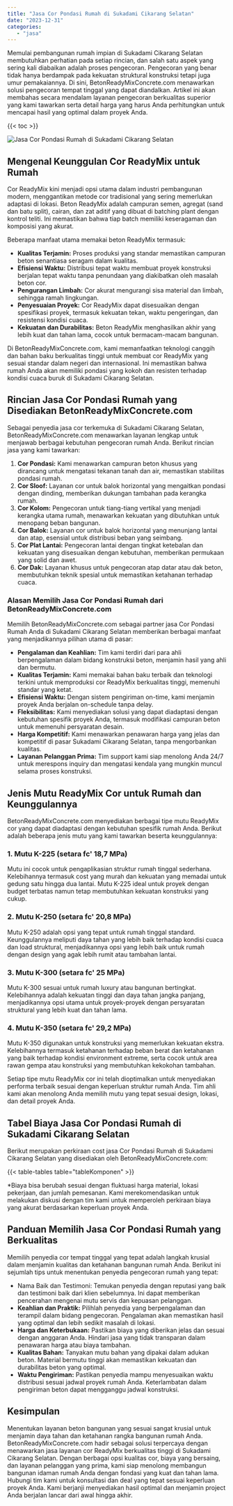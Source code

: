 ```yaml
---
title: "Jasa Cor Pondasi Rumah di Sukadami Cikarang Selatan"
date: "2023-12-31"
categories: 
   - "jasa"
---
```


Memulai pembangunan rumah impian di Sukadami Cikarang Selatan membutuhkan perhatian pada setiap rincian, dan salah satu aspek yang sering kali diabaikan adalah proses pengecoran. Pengecoran yang benar tidak hanya berdampak pada kekuatan struktural konstruksi tetapi juga umur pemakaiannya. Di sini, BetonReadyMixConcrete.com menawarkan solusi pengecoran tempat tinggal yang dapat diandalkan. Artikel ini akan membahas secara mendalam layanan pengecoran berkualitas superior yang kami tawarkan serta detail harga yang harus Anda perhitungkan untuk mencapai hasil yang optimal dalam proyek Anda.

{{< toc >}}

![Jasa Cor Pondasi Rumah di Sukadami Cikarang Selatan](https://betoncor8.github.io/cor/harga-beton-readymix-concrete%20(19).png)

## Mengenal Keunggulan Cor ReadyMix untuk Rumah

Cor ReadyMix kini menjadi opsi utama dalam industri pembangunan modern, menggantikan metode cor tradisional yang sering memerlukan adaptasi di lokasi. Beton ReadyMix adalah campuran semen, agregat (sand dan batu split), cairan, dan zat aditif yang dibuat di batching plant dengan kontrol teliti. Ini memastikan bahwa tiap batch memiliki keseragaman dan komposisi yang akurat.

Beberapa manfaat utama memakai beton ReadyMix termasuk:

- **Kualitas Terjamin:** Proses produksi yang standar memastikan campuran beton senantiasa seragam dalam kualitas.
- **Efisiensi Waktu:** Distribusi tepat waktu membuat proyek konstruksi berjalan tepat waktu tanpa penundaan yang diakibatkan oleh masalah beton cor.
- **Pengurangan Limbah:** Cor akurat mengurangi sisa material dan limbah, sehingga ramah lingkungan.
- **Penyesuaian Proyek:** Cor ReadyMix dapat disesuaikan dengan spesifikasi proyek, termasuk kekuatan tekan, waktu pengeringan, dan resistensi kondisi cuaca.
- **Kekuatan dan Durabilitas:** Beton ReadyMix menghasilkan akhir yang lebih kuat dan tahan lama, cocok untuk bermacam-macam bangunan.

Di BetonReadyMixConcrete.com, kami memanfaatkan teknologi canggih dan bahan baku berkualitas tinggi untuk membuat cor ReadyMix yang sesuai standar dalam negeri dan internasional. Ini memastikan bahwa rumah Anda akan memiliki pondasi yang kokoh dan resisten terhadap kondisi cuaca buruk di Sukadami Cikarang Selatan.

## Rincian Jasa Cor Pondasi Rumah yang Disediakan BetonReadyMixConcrete.com

Sebagai penyedia jasa cor terkemuka di Sukadami Cikarang Selatan, BetonReadyMixConcrete.com menawarkan layanan lengkap untuk menjawab berbagai kebutuhan pengecoran rumah Anda. Berikut rincian jasa yang kami tawarkan:

1. **Cor Pondasi:** Kami menawarkan campuran beton khusus yang dirancang untuk mengatasi tekanan tanah dan air, memastikan stabilitas pondasi rumah.
2. **Cor Sloof:** Layanan cor untuk balok horizontal yang mengaitkan pondasi dengan dinding, memberikan dukungan tambahan pada kerangka rumah.
3. **Cor Kolom:** Pengecoran untuk tiang-tiang vertikal yang menjadi kerangka utama rumah, menawarkan kekuatan yang dibutuhkan untuk menopang beban bangunan.
4. **Cor Balok:** Layanan cor untuk balok horizontal yang menunjang lantai dan atap, esensial untuk distribusi beban yang seimbang.
5. **Cor Plat Lantai:** Pengecoran lantai dengan tingkat ketebalan dan kekuatan yang disesuaikan dengan kebutuhan, memberikan permukaan yang solid dan awet.
6. **Cor Dak:** Layanan khusus untuk pengecoran atap datar atau dak beton, membutuhkan teknik spesial untuk memastikan ketahanan terhadap cuaca.

### Alasan Memilih Jasa Cor Pondasi Rumah dari BetonReadyMixConcrete.com

Memilih BetonReadyMixConcrete.com sebagai partner jasa Cor Pondasi Rumah Anda di Sukadami Cikarang Selatan memberikan berbagai manfaat yang menjadikannya pilihan utama di pasar:

- **Pengalaman dan Keahlian:** Tim kami terdiri dari para ahli berpengalaman dalam bidang konstruksi beton, menjamin hasil yang ahli dan bermutu.
- **Kualitas Terjamin:** Kami memakai bahan baku terbaik dan teknologi terkini untuk memproduksi cor ReadyMix berkualitas tinggi, memenuhi standar yang ketat.
- **Efisiensi Waktu:** Dengan sistem pengiriman on-time, kami menjamin proyek Anda berjalan on-schedule tanpa delay.
- **Fleksibilitas:** Kami menyediakan solusi yang dapat diadaptasi dengan kebutuhan spesifik proyek Anda, termasuk modifikasi campuran beton untuk memenuhi persyaratan desain.
- **Harga Kompetitif:** Kami menawarkan penawaran harga yang jelas dan kompetitif di pasar Sukadami Cikarang Selatan, tanpa mengorbankan kualitas.
- **Layanan Pelanggan Prima:** Tim support kami siap menolong Anda 24/7 untuk merespons inquiry dan mengatasi kendala yang mungkin muncul selama proses konstruksi.

## Jenis Mutu ReadyMix Cor untuk Rumah dan Keunggulannya

BetonReadyMixConcrete.com menyediakan berbagai tipe mutu ReadyMix cor yang dapat diadaptasi dengan kebutuhan spesifik rumah Anda. Berikut adalah beberapa jenis mutu yang kami tawarkan beserta keunggulannya:

### 1\. Mutu K-225 (setara fc' 18,7 MPa)

Mutu ini cocok untuk pengaplikasian struktur rumah tinggal sederhana. Kelebihannya termasuk cost yang murah dan kekuatan yang memadai untuk gedung satu hingga dua lantai. Mutu K-225 ideal untuk proyek dengan budget terbatas namun tetap membutuhkan kekuatan konstruksi yang cukup.

### 2\. Mutu K-250 (setara fc' 20,8 MPa)

Mutu K-250 adalah opsi yang tepat untuk rumah tinggal standard. Keunggulannya meliputi daya tahan yang lebih baik terhadap kondisi cuaca dan load struktural, menjadikannya opsi yang lebih baik untuk rumah dengan design yang agak lebih rumit atau tambahan lantai.

### 3\. Mutu K-300 (setara fc' 25 MPa)

Mutu K-300 sesuai untuk rumah luxury atau bangunan bertingkat. Kelebihannya adalah kekuatan tinggi dan daya tahan jangka panjang, menjadikannya opsi utama untuk proyek-proyek dengan persyaratan struktural yang lebih kuat dan tahan lama.

### 4\. Mutu K-350 (setara fc' 29,2 MPa)

Mutu K-350 digunakan untuk konstruksi yang memerlukan kekuatan ekstra. Kelebihannya termasuk ketahanan terhadap beban berat dan ketahanan yang baik terhadap kondisi environment extreme, serta cocok untuk area rawan gempa atau konstruksi yang membutuhkan kekokohan tambahan.

Setiap tipe mutu ReadyMix cor ini telah dioptimalkan untuk menyediakan performa terbaik sesuai dengan keperluan struktur rumah Anda. Tim ahli kami akan menolong Anda memilih mutu yang tepat sesuai design, lokasi, dan detail proyek Anda.

## Tabel Biaya Jasa Cor Pondasi Rumah di Sukadami Cikarang Selatan

Berikut merupakan perkiraan cost jasa Cor Pondasi Rumah di Sukadami Cikarang Selatan yang disediakan oleh BetonReadyMixConcrete.com:

{{< table-tables table="tableKomponen" >}}

\*Biaya bisa berubah sesuai dengan fluktuasi harga material, lokasi pekerjaan, dan jumlah pemesanan. Kami merekomendasikan untuk melakukan diskusi dengan tim kami untuk memperoleh perkiraan biaya yang akurat berdasarkan keperluan proyek Anda.

## Panduan Memilih Jasa Cor Pondasi Rumah yang Berkualitas

Memilih penyedia cor tempat tinggal yang tepat adalah langkah krusial dalam menjamin kualitas dan ketahanan bangunan rumah Anda. Berikut ini sejumlah tips untuk menentukan penyedia pengecoran rumah yang tepat:

- Nama Baik dan Testimoni: Temukan penyedia dengan reputasi yang baik dan testimoni baik dari klien sebelumnya. Ini dapat memberikan pencerahan mengenai mutu servis dan kepuasan pelanggan.
- **Keahlian dan Praktik:** Pilihlah penyedia yang berpengalaman dan terampil dalam bidang pengecoran. Pengalaman akan memastikan hasil yang optimal dan lebih sedikit masalah di lokasi.
- **Harga dan Keterbukaan:** Pastikan biaya yang diberikan jelas dan sesuai dengan anggaran Anda. Hindari jasa yang tidak transparan dalam penawaran harga atau biaya tambahan.
- **Kualitas Bahan:** Tanyakan mutu bahan yang dipakai dalam adukan beton. Material bermutu tinggi akan memastikan kekuatan dan durabilitas beton yang optimal.
- **Waktu Pengiriman:** Pastikan penyedia mampu menyesuaikan waktu distribusi sesuai jadwal proyek rumah Anda. Keterlambatan dalam pengiriman beton dapat mengganggu jadwal konstruksi.

## Kesimpulan

Menentukan layanan beton bangunan yang sesuai sangat krusial untuk menjamin daya tahan dan ketahanan rangka bangunan rumah Anda. BetonReadyMixConcrete.com hadir sebagai solusi terpercaya dengan menawarkan jasa layanan cor ReadyMix berkualitas tinggi di Sukadami Cikarang Selatan. Dengan berbagai opsi kualitas cor, biaya yang bersaing, dan layanan pelanggan yang prima, kami siap menolong membangun bangunan idaman rumah Anda dengan fondasi yang kuat dan tahan lama. Hubungi tim kami untuk konsultasi dan deal yang tepat sesuai keperluan proyek Anda. Kami berjanji menyediakan hasil optimal dan menjamin project Anda berjalan lancar dari awal hingga akhir.
